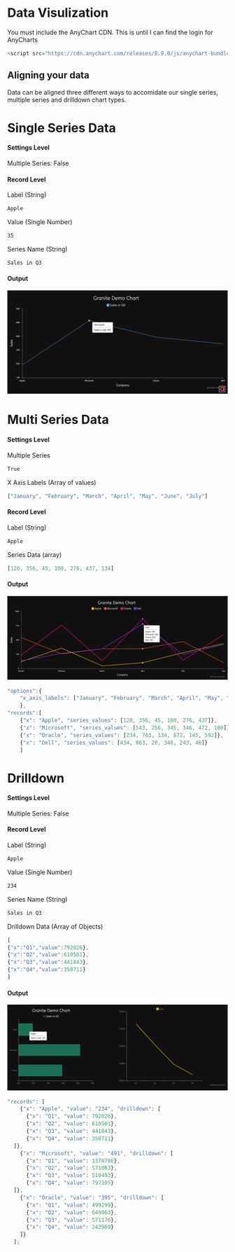 # Data Visulization
You must include the AnyChart CDN. This is until I can find the login for AnyCharts
```js
<script src="https://cdn.anychart.com/releases/8.9.0/js/anychart-bundle.min.js"></script>
```
## Aligning your data
Data can be aligned three different ways to accomidate our single series, multiple series and drilldown chart types.

# Single Series Data
#### Settings Level
Multiple Series: False
#### Record Level
Label (String)
```html
Apple
```
Value (Single Number)
```html
35
```
Series Name (String)
```html
Sales in Q3
```
#### Output
![Single Series Chart](../../screenshots/granite_dv_single_series.jpg)

# Multi Series Data
#### Settings Level
Multiple Series
```html
True
```
X Axis Labels (Array of values)
``` js
["January", "February", "March", "April", "May", "June", "July"]
```
#### Record Level
Label (String)
```html
Apple
```
Series Data (array)
```js
[120, 356, 45, 100, 276, 437, 134]
```
#### Output
![Multi Series Chart](../../screenshots/granite_dv_multi_series.jpg)
```js
"options":{
    "x_axis_labels": ["January", "February", "March", "April", "May", "June"]
    },
"records":[
    {"x": "Apple", "series_values": [120, 356, 45, 100, 276, 437]},
    {"x": "Microsoft", "series_values": [543, 256, 345, 346, 472, 100]},
    {"x": "Oracle", "series_values": [234, 763, 134, 872, 145, 592]},
    {"x": "Dell", "series_values": [434, 863, 20, 348, 243, 46]}
    ]
```

# Drilldown
#### Settings Level
Multiple Series: False
#### Record Level
Label (String)
```html
Apple
```
Value (Single Number)
```html
234
```
Series Name (String)
```html
Sales in Q3
```
Drilldown Data (Array of Objects)
``` js
[
{"x":"Q1","value":792026},
{"x":"Q2","value":610501},
{"x":"Q3","value":441843},
{"x":"Q4","value":350711}
]
```
#### Output
![Multi Series Chart](../../screenshots/granite_dv_drilldown.jpg)
```js
"records": [
    {"x": "Apple", "value": "234", "drilldown": [
      {"x": "Q1", "value": 792026},
      {"x": "Q2", "value": 610501},
      {"x": "Q3", "value": 441843},
      {"x": "Q4", "value": 350711}
  ]},
    {"x": "Microsoft", "value": "491", "drilldown": [
      {"x": "Q1", "value": 1378786},
      {"x": "Q2", "value": 571063},
      {"x": "Q3", "value": 510493},
      {"x": "Q4", "value": 797105}
  ]},
    {"x": "Oracle", "value": "395", "drilldown": [
      {"x": "Q1", "value": 499299},
      {"x": "Q2", "value": 649963},
      {"x": "Q3", "value": 571176},
      {"x": "Q4", "value": 242969}
    ]}
  ];
```

